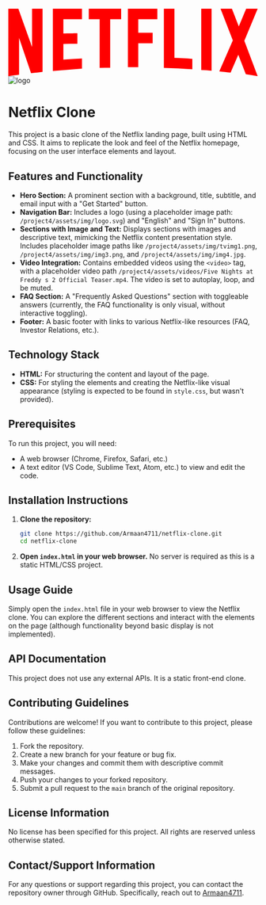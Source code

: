 <svg viewBox="0 0 111 30" version="1.1" xmlns="http://www.w3.org/2000/svg" xmlns:xlink="http://www.w3.org/1999/xlink" aria-hidden="true" role="img" fill="red" class="default-ltr-cache-1d568uk ev1dnif2"><g><path d="M105.06233,14.2806261 L110.999156,30 C109.249227,29.7497422 107.500234,29.4366857 105.718437,29.1554972 L102.374168,20.4686475 L98.9371075,28.4375293 C97.2499766,28.1563408 95.5928391,28.061674 93.9057081,27.8432843 L99.9372012,14.0931671 L94.4680851,-5.68434189e-14 L99.5313525,-5.68434189e-14 L102.593495,7.87421502 L105.874965,-5.68434189e-14 L110.999156,-5.68434189e-14 L105.06233,14.2806261 Z M90.4686475,-5.68434189e-14 L85.8749649,-5.68434189e-14 L85.8749649,27.2499766 C87.3746368,27.3437061 88.9371075,27.4055675 90.4686475,27.5930265 L90.4686475,-5.68434189e-14 Z M81.9055207,26.93692 C77.7186241,26.6557316 73.5307901,26.4064111 69.250164,26.3117443 L69.250164,-5.68434189e-14 L73.9366389,-5.68434189e-14 L73.9366389,21.8745899 C76.6248008,21.9373887 79.3120255,22.1557784 81.9055207,22.2804387 L81.9055207,26.93692 Z M64.2496954,10.6561065 L64.2496954,15.3435186 L57.8442216,15.3435186 L57.8442216,25.9996251 L53.2186709,25.9996251 L53.2186709,-5.68434189e-14 L66.3436123,-5.68434189e-14 L66.3436123,4.68741213 L57.8442216,4.68741213 L57.8442216,10.6561065 L64.2496954,10.6561065 Z M45.3435186,4.68741213 L45.3435186,26.2498828 C43.7810479,26.2498828 42.1876465,26.2498828 40.6561065,26.3117443 L40.6561065,4.68741213 L35.8121661,4.68741213 L35.8121661,-5.68434189e-14 L50.2183897,-5.68434189e-14 L50.2183897,4.68741213 L45.3435186,4.68741213 Z M30.749836,15.5928391 C28.687787,15.5928391 26.2498828,15.5928391 24.4999531,15.6875059 L24.4999531,22.6562939 C27.2499766,22.4678976 30,22.2495079 32.7809542,22.1557784 L32.7809542,26.6557316 L19.812541,27.6876933 L19.812541,-5.68434189e-14 L32.7809542,-5.68434189e-14 L32.7809542,4.68741213 L24.4999531,4.68741213 L24.4999531,10.9991564 C26.3126816,10.9991564 29.0936358,10.9054269 30.749836,10.9054269 L30.749836,15.5928391 Z M4.78114163,12.9684132 L4.78114163,29.3429562 C3.09401069,29.5313525 1.59340144,29.7497422 0,30 L0,-5.68434189e-14 L4.4690224,-5.68434189e-14 L10.562377,17.0315868 L10.562377,-5.68434189e-14 L15.2497891,-5.68434189e-14 L15.2497891,28.061674 C13.5935889,28.3437998 11.906458,28.4375293 10.1246602,28.6868498 L4.78114163,12.9684132 Z"></path></g></svg>
![logo](https://github.com/user-attachments/assets/87f28d5c-655e-4909-b5e0-03e159b94553)
# Netflix Clone

This project is a basic clone of the Netflix landing page, built using HTML and CSS. It aims to replicate the look and feel of the Netflix homepage, focusing on the user interface elements and layout.

## Features and Functionality

*   **Hero Section:** A prominent section with a background, title, subtitle, and email input with a "Get Started" button.
*   **Navigation Bar:**  Includes a logo (using a placeholder image path: `/project4/assets/img/logo.svg`) and "English" and "Sign In" buttons.
*   **Sections with Image and Text:**  Displays sections with images and descriptive text, mimicking the Netflix content presentation style. Includes placeholder image paths like `/project4/assets/img/tvimg1.png`, `/project4/assets/img/img3.png`, and `/project4/assets/img/img4.jpg`.
*   **Video Integration:** Contains embedded videos using the `<video>` tag, with a placeholder video path `/project4/assets/videos/Five Nights at Freddy s 2 Official Teaser.mp4`. The video is set to autoplay, loop, and be muted.
*   **FAQ Section:** A "Frequently Asked Questions" section with toggleable answers (currently, the FAQ functionality is only visual, without interactive toggling).
*   **Footer:** A basic footer with links to various Netflix-like resources (FAQ, Investor Relations, etc.).

## Technology Stack

*   **HTML:**  For structuring the content and layout of the page.
*   **CSS:**  For styling the elements and creating the Netflix-like visual appearance (styling is expected to be found in `style.css`, but wasn't provided).

## Prerequisites

To run this project, you will need:

*   A web browser (Chrome, Firefox, Safari, etc.)
*   A text editor (VS Code, Sublime Text, Atom, etc.) to view and edit the code.

## Installation Instructions

1.  **Clone the repository:**

    ```bash
    git clone https://github.com/Armaan4711/netflix-clone.git
    cd netflix-clone
    ```

2.  **Open `index.html` in your web browser.**  No server is required as this is a static HTML/CSS project.

## Usage Guide

Simply open the `index.html` file in your web browser to view the Netflix clone.  You can explore the different sections and interact with the elements on the page (although functionality beyond basic display is not implemented).

## API Documentation

This project does not use any external APIs.  It is a static front-end clone.

## Contributing Guidelines

Contributions are welcome!  If you want to contribute to this project, please follow these guidelines:

1.  Fork the repository.
2.  Create a new branch for your feature or bug fix.
3.  Make your changes and commit them with descriptive commit messages.
4.  Push your changes to your forked repository.
5.  Submit a pull request to the `main` branch of the original repository.

## License Information

No license has been specified for this project.  All rights are reserved unless otherwise stated.

## Contact/Support Information

For any questions or support regarding this project, you can contact the repository owner through GitHub.  Specifically, reach out to [Armaan4711](https://github.com/Armaan4711).
